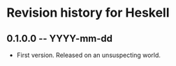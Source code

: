 # Revision history for Heskell

## 0.1.0.0 -- YYYY-mm-dd

* First version. Released on an unsuspecting world.
